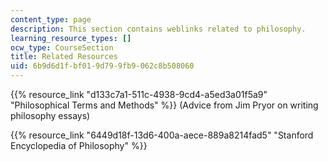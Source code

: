```yaml
---
content_type: page
description: This section contains weblinks related to philosophy.
learning_resource_types: []
ocw_type: CourseSection
title: Related Resources
uid: 6b9d6d1f-bf01-9d79-9fb9-062c8b508060
---
```


{{% resource_link "d133c7a1-511c-4938-9cd4-a5ed3a01f5a9" "Philosophical Terms and Methods" %}} (Advice from Jim Pryor on writing philosophy essays)

{{% resource_link "6449d18f-13d6-400a-aece-889a8214fad5" "Stanford Encyclopedia of Philosophy" %}}